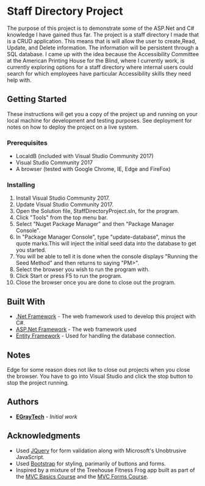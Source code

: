 # Staff Directory Project

The purpose of this project is to demonstrate some of the ASP.Net and C# knowledge I have gained thus far.
The project is a staff directory I made that is a CRUD application. This means that is will allow the user
to create,Read, Update, and Delete information. The information will be persistent through a SQL database.
I came up with the idea because the Accessibility Committee at the American Printing House for the Blind, 
where I currently work, is currently exploring options for a staff directory where internal users could
search for which employees have particular Accessibility skills they need help with.

## Getting Started

These instructions will get you a copy of the project up and running on your local machine for development 
and testing purposes. See deployment for notes on how to deploy the project on a live system.

### Prerequisites

* LocaldB (included with Visual Studio Community 2017)
* Visual Studio Community 2017
* A browser (tested with Google Chrome, IE, Edge and FireFox)

### Installing
1. Install Visual Studio Community 2017.
2. Update Visual Studio Community 2017.
3. Open the Solution file, StaffDirectoryProject.sln, for the program.
4. Click "Tools" from the top menu bar.
5. Select "Nuget Package Manager" and then "Package Manager Console".
6. In "Package Manager Console", type "update-database", minus the quote marks.This will inject the initial seed data into the database to get you started.
7. You will be able to tell it is done when the console displays "Running the Seed Method" and then returns to saying "PM>". 
8. Select the browser you wish to run the program with.
9. Click Start or press F5 to run the program.
10. Close the browser once you are done to close out the program.

## Built With
* [.Net Framework](https://docs.microsoft.com/en-us/dotnet/) - The web framework used to develop this project with C#.
* [ASP.Net Framework](https://blogs.msdn.microsoft.com/webdev/2017/02/07/asp-net-documentation-now-on-docs-microsoft-com/) - The web framework used
* [Entity Framework](https://docs.microsoft.com/en-us/ef/ef6/) - Used for handling the database connection.

## Notes
Edge for some reason does not like to close out projects when you close the browser. You have to go into Visual Studio and click the stop button to stop the project running.

## Authors

* **[EGrayTech](https://github.com/EGrayTech)** - *Initial work*

## Acknowledgments

* Used [JQuery](http://api.jquery.com) for form validation along with Microsoft's Unobtrusive JavaScript.
* Used [Bootstrap](https://v4-alpha.getbootstrap.com/getting-started/introduction/) for styling, parimarily of buttons and forms.
* Inspired by a mixture of the Treehouse Fitness Frog app built as part of the [MVC Basics Course](https://teamtreehouse.com/library/aspnet-mvc-basics) 
	and the [MVC Forms Course](https://teamtreehouse.com/library/aspnet-mvc-forms).